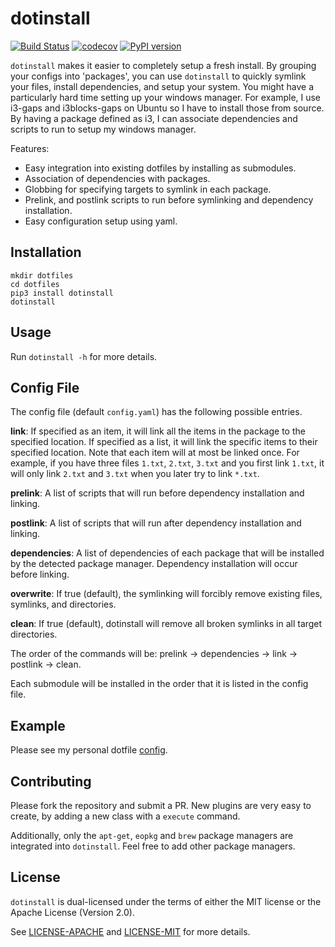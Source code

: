 # dotinstall

[![Build Status](https://travis-ci.org/travis-ci/travis-web.svg?branch=master)](https://travis-ci.org/travis-ci/travis-web) [![codecov](https://codecov.io/gh/jeffrey-xiao/dotinstall/branch/master/graph/badge.svg)](https://codecov.io/gh/jeffrey-xiao/dotinstall) [![PyPI version](https://badge.fury.io/py/dotinstall.svg)](https://badge.fury.io/py/dotinstall)

`dotinstall` makes it easier to completely setup a fresh install. By grouping your configs into
'packages', you can use `dotinstall` to quickly symlink your files, install dependencies, and setup
your system. You might have a particularly hard time setting up your windows manager. For example, I
use i3-gaps and i3blocks-gaps on Ubuntu so I have to install those from source. By having a package
defined as i3, I can associate dependencies and scripts to run to setup my windows manager.

Features:
 - Easy integration into existing dotfiles by installing as submodules.
 - Association of dependencies with packages.
 - Globbing for specifying targets to symlink in each package.
 - Prelink, and postlink scripts to run before symlinking and dependency installation.
 - Easy configuration setup using yaml.

## Installation

```
mkdir dotfiles
cd dotfiles
pip3 install dotinstall
dotinstall
```

## Usage

Run ```dotinstall -h``` for more details.

## Config File

The config file (default ```config.yaml```) has the following possible entries.

**link**: If specified as an item, it will link all the items in the package to the specified
location. If specified as a list, it will link the specific items to their specified location. Note
that each item will at most be linked once. For example, if you have three files ```1.txt```,
```2.txt```, ```3.txt``` and you first link ```1.txt```, it will only link ```2.txt``` and
```3.txt``` when you later try to link ```*.txt```.

**prelink**: A list of scripts that will run before dependency installation and linking.

**postlink**: A list of scripts that will run after dependency installation and linking.

**dependencies**: A list of dependencies of each package that will be installed by the detected
package manager. Dependency installation will occur before linking.

**overwrite**: If true (default), the symlinking will forcibly remove existing files, symlinks, and
directories.

**clean**: If true (default), dotinstall will remove all broken symlinks in all target directories.

The order of the commands will be: prelink -> dependencies -> link -> postlink -> clean.

Each submodule will be installed in the order that it is listed in the config file.

## Example

Please see my personal dotfile
[config](https://github.com/jeffrey-xiao/dotfiles/blob/master/config.yaml).

## Contributing

Please fork the repository and submit a PR. New plugins are very easy to create, by adding a new
class with a `execute` command.

Additionally, only the `apt-get`, `eopkg` and `brew` package managers are integrated into
`dotinstall`. Feel free to add other package managers.

## License

`dotinstall` is dual-licensed under the terms of either the MIT license or the Apache License
(Version 2.0).

See [LICENSE-APACHE](LICENSE-APACHE) and [LICENSE-MIT](LICENSE-MIT) for more details.
